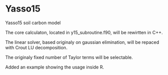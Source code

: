 # Yasso15
Yasso15 soil carbon model

The core calculaton, located in y15_subroutine.f90, will be rewirtten in C++.

The linear solver, based originaly on gaussian elimination, will be repaced with Crout LU decomposition.

The originaly fixed number of Taylor terms will be selectable.

Added an example showing the usage inside R.
